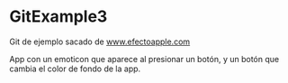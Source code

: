 # GitExample3
Git de ejemplo sacado de www.efectoapple.com

App con un emoticon que aparece al presionar un botón, y un botón que cambia el color de fondo de la app.
